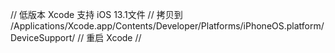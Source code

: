 // 低版本 Xcode 支持 iOS 13.1文件
// 拷贝到 /Applications/Xcode.app/Contents/Developer/Platforms/iPhoneOS.platform/DeviceSupport/
// 重启 Xcode
//
